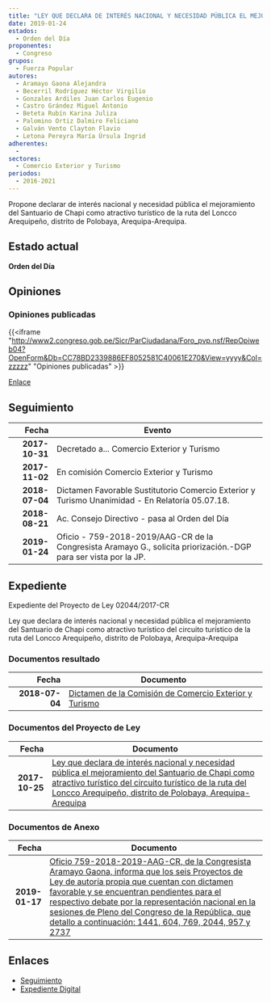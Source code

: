 ```yaml
---
title: "LEY QUE DECLARA DE INTERÉS NACIONAL Y NECESIDAD PÚBLICA EL MEJORAMIENTO DEL SANTUARIO DE CHAPI COMO ATRACTIVO TURÍSTICO DE LA RUTA DEL LONCCO AREQUIPEÑO, DISTRITO DE POLOBAYA, AREQUIPA- AREQUIPA"
date: 2019-01-24
estados: 
  - Orden del Día
proponentes: 
  - Congreso
grupos: 
  - Fuerza Popular
autores: 
  - Aramayo Gaona Alejandra
  - Becerril Rodríguez Héctor Virgilio
  - Gonzales Ardiles Juan Carlos Eugenio
  - Castro Grández Miguel Antonio
  - Beteta Rubín Karina Juliza
  - Palomino Ortiz Dalmiro Feliciano
  - Galván Vento Clayton Flavio
  - Letona Pereyra María Úrsula Ingrid
adherentes: 
  - 
sectores: 
  - Comercio Exterior y Turismo
periodos: 
  - 2016-2021
---
```


Propone declarar de interés nacional y necesidad pública el mejoramiento del Santuario de Chapi como atractivo turístico de la ruta del Loncco Arequipeño, distrito de Polobaya, Arequipa-Arequipa.


## Estado actual

**Orden del Día**

## Opiniones

### Opiniones publicadas

{{<iframe "http://www2.congreso.gob.pe/Sicr/ParCiudadana/Foro_pvp.nsf/RepOpiweb04?OpenForm&Db=CC78BD2339886EF8052581C40061E270&View=yyyy&Col=zzzzz" "Opiniones publicadas" >}}

[Enlace](http://www2.congreso.gob.pe/Sicr/ParCiudadana/Foro_pvp.nsf/RepOpiweb04?OpenForm&Db=CC78BD2339886EF8052581C40061E270&View=yyyy&Col=zzzzz)

## Seguimiento

| Fecha | Evento |
|------:|--------|
| **2017-10-31** | Decretado a... Comercio Exterior y Turismo|
| **2017-11-02** | En comisión Comercio Exterior y Turismo|
| **2018-07-04** | Dictamen Favorable Sustitutorio Comercio Exterior y Turismo Unanimidad - En Relatoría 05.07.18.|
| **2018-08-21** | Ac. Consejo Directivo - pasa al Orden del Día|
| **2019-01-24** | Oficio - 759-2018-2019/AAG-CR de la Congresista Aramayo G., solicita priorización.-DGP para ser vista por la JP.|


## Expediente

Expediente del Proyecto de Ley 02044/2017-CR

Ley que declara de interés nacional y necesidad pública el mejoramiento del Santuario de Chapi como atractivo turístico del circuito turístico de la ruta del Loncco Arequipeño, distrito de Polobaya, Arequipa-Arequipa


### Documentos resultado

| Fecha | Documento |
|------:|--------|
| **2018-07-04** | [Dictamen de la Comisión de Comercio Exterior y Turismo](http://www.leyes.congreso.gob.pe/Documentos/2016_2021/Dictamenes/Proyectos_de_Ley/02044DC03MAY20180704.pdf) |

### Documentos del Proyecto de Ley

| Fecha | Documento |
|------:|--------|
| **2017-10-25** | [Ley que declara de interés nacional y necesidad pública el mejoramiento del Santuario de Chapi como atractivo turístico del circuito turístico de la ruta del Loncco Arequipeño, distrito de Polobaya, Arequipa-Arequipa](http://www.leyes.congreso.gob.pe/Documentos/2016_2021/Proyectos_de_Ley_y_de_Resoluciones_Legislativas/PL0204420171025.pdf) |

### Documentos de Anexo

| Fecha | Documento |
|------:|--------|
| **2019-01-17** | [Oficio 759-2018-2019-AAG-CR, de la Congresista Aramayo Gaona, informa que los seis Proyectos de Ley de autoría propia que cuentan con dictamen favorable y se encuentran pendientes para el respectivo debate por la representación nacional en la sesiones de Pleno del Congreso de la República, que detallo a continuación: 1441, 604, 769, 2044, 957 y 2737](http://www.leyes.congreso.gob.pe/Documentos/2016_2021/Oficios/Congresistas/OFICIO-759-2018-2019-AAG-CR.pdf) |

## Enlaces 

- [Seguimiento](http://www2.congreso.gob.pe/Sicr/TraDocEstProc/CLProLey2016.nsf/f7fff46988ca05b1052578e100829cc7/3145451993e4d5e9052581c4007a00a9?OpenDocument)
- [Expediente Digital](http://www2.congreso.gob.pe/Sicr/TraDocEstProc/CLProLey2016.nsf/f7fff46988ca05b1052578e100829cc7/3145451993e4d5e9052581c4007a00a9?OpenDocument&Click=05257FB7005EB655.eb71d0cf91d8294e05256cdf006b5706/$Body/0.1C6C)
